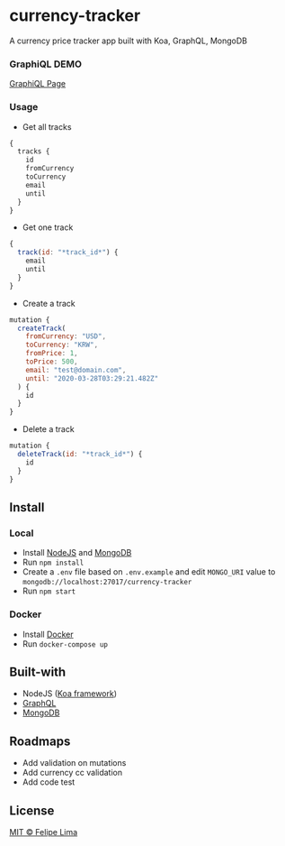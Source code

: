 # currency-tracker
A currency price tracker app built with Koa, GraphQL, MongoDB

### GraphiQL DEMO
[GraphiQL Page](https://api-currency-tracker.herokuapp.com/graphql)


### Usage
- Get all tracks
```js
{
  tracks {
    id
    fromCurrency
    toCurrency
    email
    until
  }
}
```

- Get one track
```js
{
  track(id: "*track_id*") {
    email
    until
  }
}
```

- Create a track
```js
mutation {
  createTrack(
    fromCurrency: "USD", 
    toCurrency: "KRW", 
    fromPrice: 1, 
    toPrice: 500, 
    email: "test@domain.com", 
    until: "2020-03-28T03:29:21.482Z"
  ) {
    id
  }
}
```

- Delete a track
```js
mutation {
  deleteTrack(id: "*track_id*") {
    id
  }
}
```


## Install
### Local
- Install [NodeJS](https://nodejs.org/) and [MongoDB](https://www.mongodb.com/)
- Run `npm install`
- Create a `.env` file based on `.env.example` and edit `MONGO_URI` value to `mongodb://localhost:27017/currency-tracker`
- Run `npm start`

### Docker
- Install [Docker](https://www.docker.com/)
- Run `docker-compose up`

## Built-with

- NodeJS ([Koa framework](https://koajs.com/))
- [GraphQL](https://graphql.org/)
- [MongoDB](https://www.mongodb.com/)

## Roadmaps

- Add validation on mutations
- Add currency cc validation
- Add code test

## License

[MIT © Felipe Lima](./LICENSE)
